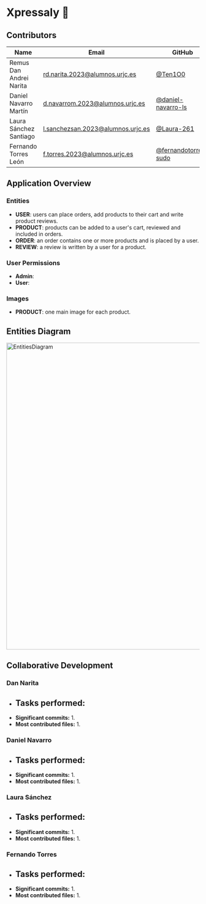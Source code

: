 # Xpressaly 🛒

## Contributors 

| Name | Email | GitHub |
|-------|-------|--------|
| Remus Dan Andrei Narita | rd.narita.2023@alumnos.urjc.es | [@Ten1O0](https://github.com/Ten1O0) |
| Daniel Navarro Martín | d.navarrom.2023@alumnos.urjc.es | [@daniel-navarro-ls](https://github.com/daniel-navarro-ls) |
| Laura Sánchez Santiago | l.sanchezsan.2023@alumnos.urjc.es | [@Laura-261](https://github.com/Laura-261) |
| Fernando Torres León | f.torres.2023@alumnos.urjc.es | [@fernandotorres-sudo](https://github.com/fernandotorres-sudo) |

## Application Overview

### Entities
- **USER**: users can place orders, add products to their cart and write product reviews.
- **PRODUCT**: products can be added to a user's cart, reviewed and included in orders.
- **ORDER**: an order contains one or more products and is placed by a user.
- **REVIEW**: a review is written by a user for a product.

### User Permissions
- **Admin**: 
- **User**: 

### Images
- **PRODUCT**: one main image for each product.

## Entities Diagram
<img width="800" alt="EntitiesDiagram" src="https://github.com/user-attachments/assets/c0d967fb-986f-460d-908a-bbe40cc9e612" />

## Collaborative Development

### Dan Narita
- **Tasks performed:**
  - 
- **Significant commits:**
  1. 
- **Most contributed files:**
  1. 

### Daniel Navarro
- **Tasks performed:**
  - 
- **Significant commits:**
  1. 
- **Most contributed files:**
  1. 

### Laura Sánchez
- **Tasks performed:**
  - 
- **Significant commits:**
  1. 
- **Most contributed files:**
  1. 

### Fernando Torres
- **Tasks performed:**
  - 
- **Significant commits:**
  1. 
- **Most contributed files:**
  1.

